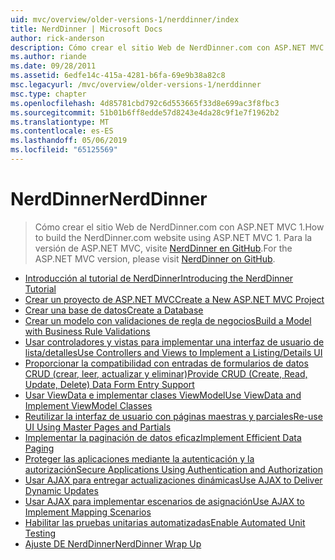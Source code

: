 ```yaml
---
uid: mvc/overview/older-versions-1/nerddinner/index
title: NerdDinner | Microsoft Docs
author: rick-anderson
description: Cómo crear el sitio Web de NerdDinner.com con ASP.NET MVC 1. Para la versión de ASP.NET MVC 3, visite nerddinner en GitHub.
ms.author: riande
ms.date: 09/28/2011
ms.assetid: 6edfe14c-415a-4281-b6fa-69e9b38a82c8
msc.legacyurl: /mvc/overview/older-versions-1/nerddinner
msc.type: chapter
ms.openlocfilehash: 4d85781cbd792c6d553665f33d8e699ac3f8fbc3
ms.sourcegitcommit: 51b01b6ff8edde57d8243e4da28c9f1e7f1962b2
ms.translationtype: MT
ms.contentlocale: es-ES
ms.lasthandoff: 05/06/2019
ms.locfileid: "65125569"
---
```

# <a name="nerddinner"></a><span data-ttu-id="810f9-104">NerdDinner</span><span class="sxs-lookup"><span data-stu-id="810f9-104">NerdDinner</span></span>

> <span data-ttu-id="810f9-105">Cómo crear el sitio Web de NerdDinner.com con ASP.NET MVC 1.</span><span class="sxs-lookup"><span data-stu-id="810f9-105">How to build the NerdDinner.com website using ASP.NET MVC 1.</span></span> <span data-ttu-id="810f9-106">Para la versión de ASP.NET MVC, visite [NerdDinner en GitHub](https://github.com/AspNetMVPSamples/NerdDinner).</span><span class="sxs-lookup"><span data-stu-id="810f9-106">For the ASP.NET MVC version, please visit [NerdDinner on GitHub](https://github.com/AspNetMVPSamples/NerdDinner).</span></span>

- [<span data-ttu-id="810f9-107">Introducción al tutorial de NerdDinner</span><span class="sxs-lookup"><span data-stu-id="810f9-107">Introducing the NerdDinner Tutorial</span></span>](introducing-the-nerddinner-tutorial.md)
- [<span data-ttu-id="810f9-108">Crear un proyecto de ASP.NET MVC</span><span class="sxs-lookup"><span data-stu-id="810f9-108">Create a New ASP.NET MVC Project</span></span>](create-a-new-aspnet-mvc-project.md)
- [<span data-ttu-id="810f9-109">Crear una base de datos</span><span class="sxs-lookup"><span data-stu-id="810f9-109">Create a Database</span></span>](create-a-database.md)
- [<span data-ttu-id="810f9-110">Crear un modelo con validaciones de regla de negocios</span><span class="sxs-lookup"><span data-stu-id="810f9-110">Build a Model with Business Rule Validations</span></span>](build-a-model-with-business-rule-validations.md)
- [<span data-ttu-id="810f9-111">Usar controladores y vistas para implementar una interfaz de usuario de lista/detalles</span><span class="sxs-lookup"><span data-stu-id="810f9-111">Use Controllers and Views to Implement a Listing/Details UI</span></span>](use-controllers-and-views-to-implement-a-listingdetails-ui.md)
- [<span data-ttu-id="810f9-112">Proporcionar la compatibilidad con entradas de formularios de datos CRUD (crear, leer, actualizar y eliminar)</span><span class="sxs-lookup"><span data-stu-id="810f9-112">Provide CRUD (Create, Read, Update, Delete) Data Form Entry Support</span></span>](provide-crud-create-read-update-delete-data-form-entry-support.md)
- [<span data-ttu-id="810f9-113">Usar ViewData e implementar clases ViewModel</span><span class="sxs-lookup"><span data-stu-id="810f9-113">Use ViewData and Implement ViewModel Classes</span></span>](use-viewdata-and-implement-viewmodel-classes.md)
- [<span data-ttu-id="810f9-114">Reutilizar la interfaz de usuario con páginas maestras y parciales</span><span class="sxs-lookup"><span data-stu-id="810f9-114">Re-use UI Using Master Pages and Partials</span></span>](re-use-ui-using-master-pages-and-partials.md)
- [<span data-ttu-id="810f9-115">Implementar la paginación de datos eficaz</span><span class="sxs-lookup"><span data-stu-id="810f9-115">Implement Efficient Data Paging</span></span>](implement-efficient-data-paging.md)
- [<span data-ttu-id="810f9-116">Proteger las aplicaciones mediante la autenticación y la autorización</span><span class="sxs-lookup"><span data-stu-id="810f9-116">Secure Applications Using Authentication and Authorization</span></span>](secure-applications-using-authentication-and-authorization.md)
- [<span data-ttu-id="810f9-117">Usar AJAX para entregar actualizaciones dinámicas</span><span class="sxs-lookup"><span data-stu-id="810f9-117">Use AJAX to Deliver Dynamic Updates</span></span>](use-ajax-to-deliver-dynamic-updates.md)
- [<span data-ttu-id="810f9-118">Usar AJAX para implementar escenarios de asignación</span><span class="sxs-lookup"><span data-stu-id="810f9-118">Use AJAX to Implement Mapping Scenarios</span></span>](use-ajax-to-implement-mapping-scenarios.md)
- [<span data-ttu-id="810f9-119">Habilitar las pruebas unitarias automatizadas</span><span class="sxs-lookup"><span data-stu-id="810f9-119">Enable Automated Unit Testing</span></span>](enable-automated-unit-testing.md)
- [<span data-ttu-id="810f9-120">Ajuste DE NerdDinner</span><span class="sxs-lookup"><span data-stu-id="810f9-120">NerdDinner Wrap Up</span></span>](nerddinner-wrap-up.md)
